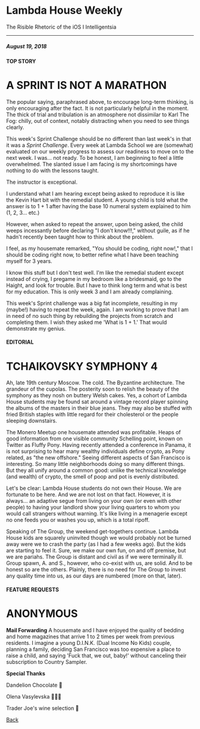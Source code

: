 # Lambda House Weekly

The Risible Rhetoric of the iOS I Intelligentsia

---

##### August 19, 2018

#### TOP STORY

# A SPRINT IS NOT A MARATHON

The popular saying, paraphrased above, to encourage long-term thinking, is only
encouraging after the fact. It is not particularly helpful in the moment. The
thick of trial and tribulation is an atmosphere not dissimilar to Karl The Fog:
chilly, out of context, notably distracting when you need to see things clearly.

This week's Sprint Challenge should be no different than last week's in that it
was a _Sprint Challenge_. Every week at Lambda School we are (somewhat) evaluated
on our weekly progress to assess our readiness to move on to the next week. I was...
not ready. To be honest, I am beginning to feel a little overwhelmed. The slanted
issue I am facing is my shortcomings have nothing to do with the lessons taught.

The instructor is exceptional.

I understand what I am hearing except being asked to reproduce it is like the Kevin
Hart bit with the remedial student. A young child is told what the answer is to 1 + 1
after having the base 10 numeral system explained to him (1, 2, 3... etc.)

However, when asked to repeat the answer, upon being asked, the child weeps incessantly
before declaring "I don't know!!!," without guile, as if he hadn't recently been taught
how to think about the problem.

I feel, as my housemate remarked, "You should be coding, right now!," that I should
be coding right now, to better refine what I have been teaching myself for 3 years.

I know this stuff but I don't test well. I'm like the remedial student except instead
of crying, I pregame in my bedroom like a bridesmaid, go to the Haight, and look for
trouble. But I have to think long term and what is best for my education. This is only
week 3 and I am already complaining.

This week's Sprint challenge was a big fat incomplete, resulting in my (maybe!) having
to repeat the week, again. I am working to prove that I am in need of no such thing by
rebuilding the projects from scratch and completing them. I wish they asked me 'What is
1 + 1.' That would demonstrate my genius.

#### EDITORIAL

# TCHAIKOVSKY SYMPHONY 4

Ah, late 19th century Moscow. The cold. The Byzantine architecture. The grandeur of
the cupolas. The posterity soon to relish the beauty of the symphony as they nosh on
buttery Welsh cakes. Yes, a cohort of Lambda House students may be found sat around a
vintage record player spinning the albums of the masters in their blue jeans. They may
also be stuffed with fried British staples with little regard for their cholesterol or
the people sleeping downstairs.

The Monero Meetup one housemate attended was profitable. Heaps of good information from
one visible community Schelling point, known on Twitter as Fluffy Pony. Having recently
attended a conference in Panama, it is not surprising to hear many wealthy individuals
define crypto, as Pony related, as "the new offshore." Seeing different aspects of San
Francisco is interesting. So many little neighborhoods doing so many different things.
But they all unify around a common good: unlike the technical knowledge (and wealth) of
crypto, the smell of poop and pot is evenly distributed.

Let's be clear: Lambda House students do not own their House. We are fortunate to be here.
And we are not lost on that fact. However, it is always... an adaptive segue from living
on your own (or even with other people) to having your landlord show your living quarters
to whom you would call strangers without warning. It's like living in a menagerie except
no one feeds you or washes you up, which is a total ripoff.

Speaking of The Group, the weekend get-togethers continue. Lambda House kids are squarely
uninvited though we would probably not be turned away were we to crash the party (as I had
a few weeks ago). But the kids are starting to feel it. Sure, we make our own fun, on and off
premise, but we are pariahs. The Group is distant and civil as if we were terminally ill.
Group spawn, A. and S., however, who co-exist with us, are solid. And to be honest so are
the others. Plainly, there is no need for The Group to invest any quality time into us, as
our days are numbered (more on that, later).

#### FEATURE REQUESTS

# ANONYMOUS

**Mail Forwarding** A housemate and I have enjoyed the quality of bedding and home magazines
that arrive 1 to 2 times per week from previous residents. I imagine a young D.I.N.K. (Dual
Income No Kids) couple, planning a family, deciding San Francisco was too expensive a place
to raise a child, and saying 'Fuck that, we out, baby!' without canceling their subscription
to Country Sampler.

**Special Thanks**

Dandelion Chocolate 🍫

Olena Vasylevska 👩🏻‍🎨

Trader Joe's wine selection 🍷

[Back](https://www.lambda.house/about)
